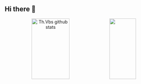 ## Hi there 👋

<div align="center">  
  <img width="49%" height="195px" src="https://github-readme-stats.vercel.app/api?username=tataivo&show_icons=true&count_private=true&hide_border=true&title_color=26A653&icon_color=26A653&text_color=c9d1d9&bg_color=0d1117" alt="Th.Vbs github stats" /> 
  <img width="41%" height="195px" src="https://github-readme-stats.vercel.app/api/top-langs/?username=tataivo&layout=compact&hide_border=true&title_color=26A653&text_color=26A653&bg_color=0d1117" />
</div>


